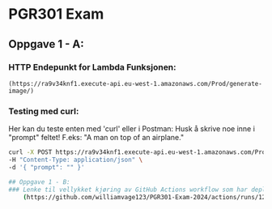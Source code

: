 # PGR301 Exam

## Oppgave 1 - A:
### HTTP Endepunkt for Lambda Funksjonen:
    (https://ra9v34knf1.execute-api.eu-west-1.amazonaws.com/Prod/generate-image/)

### Testing med curl:
Her kan du teste enten med 'curl' eller i Postman:
Husk å skrive noe inne i "prompt" feltet! F.eks: "A man on top of an airplane."

```bash
curl -X POST https://ra9v34knf1.execute-api.eu-west-1.amazonaws.com/Prod/generate-image/ \
-H "Content-Type: application/json" \
-d '{ "prompt": "" }'

## Oppgave 1 - B:
### Lenke til vellykket kjøring av GitHub Actions workflow som har deployet SAM-applikasjonen til aws:
    (https://github.com/williamvage123/PGR301-Exam-2024/actions/runs/12022752183/job/33515482927)
